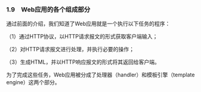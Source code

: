 ### 1.9　Web应用的各个组成部分

通过前面的介绍，我们知道了Web应用就是一个执行以下任务的程序：

（1）通过HTTP协议，以HTTP请求报文的形式获取客户端输入；

（2）对HTTP请求报文进行处理，并执行必要的操作；

（3）生成HTML，并以HTTP响应报文的形式将其返回给客户端。

为了完成这些任务，Web应用被分成了处理器（handler）和模板引擎（template engine）这两个部分。


